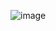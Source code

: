 ![image](https://github.com/victordoui/Curso-de-Logica-de-Programa-o/assets/57809742/4f656ae8-d9c1-4c30-adf9-619969cbc043)
